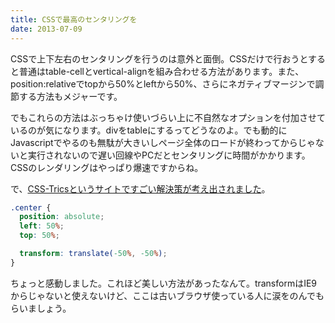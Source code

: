 ```yaml
---
title: CSSで最高のセンタリングを
date: 2013-07-09
---
```


CSSで上下左右のセンタリングを行うのは意外と面倒。CSSだけで行おうとすると普通はtable-cellとvertical-alignを組み合わせる方法があります。また、position:relativeでtopから50%とleftから50%、さらにネガティブマージンで調節する方法もメジャーです。

でもこれらの方法はぶっちゃけ使いづらい上に不自然なオプションを付加させているのが気になります。divをtableにするってどうなのよ。でも動的にJavascriptでやるのも無駄が大きいしページ全体のロードが終わってからじゃないと実行されないので遅い回線やPCだとセンタリングに時間がかかります。CSSのレンダリングはやっぱり爆速ですからね。

で、[CSS-Tricsというサイトですごい解決策が考え出されました](http://css-tricks.com/centering-percentage-widthheight-elements/)。


```css
.center {
  position: absolute;
  left: 50%;
  top: 50%;

  transform: translate(-50%, -50%);
}
```

ちょっと感動しました。これほど美しい方法があったなんて。transformはIE9からじゃないと使えないけど、ここは古いブラウザ使っている人に涙をのんでもらいましょう。

